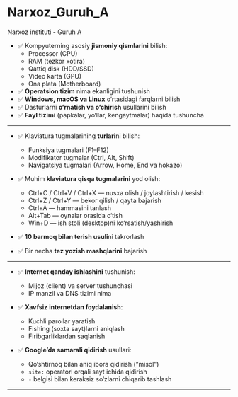 # Narxoz_Guruh_A

Narxoz instituti - Guruh A

* ✅ Kompyuterning asosiy **jismoniy qismlarini** bilish:
  * Processor (CPU)
  * RAM (tezkor xotira)
  * Qattiq disk (HDD/SSD)
  * Video karta (GPU)
  * Ona plata (Motherboard)
* ✅ **Operatsion tizim** nima ekanligini tushunish
* ✅ **Windows, macOS va Linux** o‘rtasidagi farqlarni bilish
* ✅ Dasturlarni **o‘rnatish va o‘chirish** usullarini bilish
* ✅ **Fayl tizimi** (papkalar, yo‘llar, kengaytmalar) haqida tushuncha

---

* ✅ Klaviatura tugmalarining **turlari**ni bilish:

  * Funksiya tugmalari (F1–F12)
  * Modifikator tugmalar (Ctrl, Alt, Shift)
  * Navigatsiya tugmalari (Arrow, Home, End va hokazo)
* ✅ Muhim **klaviatura qisqa tugmalarini** yod olish:

  * Ctrl+C / Ctrl+V / Ctrl+X — nusxa olish / joylashtirish / kesish
  * Ctrl+Z / Ctrl+Y — bekor qilish / qayta bajarish
  * Ctrl+A — hammasini tanlash
  * Alt+Tab — oynalar orasida o‘tish
  * Win+D — ish stoli (desktop)ni ko‘rsatish/yashirish
* ✅ **10 barmoq bilan terish usuli**ni takrorlash
* ✅ Bir necha **tez yozish mashqlarini** bajarish

---

* ✅ **Internet qanday ishlashini** tushunish:

  * Mijoz (client) va server tushunchasi
  * IP manzil va DNS tizimi nima
* ✅ **Xavfsiz internetdan foydalanish**:

  * Kuchli parollar yaratish
  * Fishing (soxta sayt)larni aniqlash
  * Firibgarliklardan saqlanish
* ✅ **Google’da samarali qidirish** usullari:

  * Qo‘shtirnoq bilan aniq ibora qidirish (“misol”)
  * `site:` operatori orqali sayt ichida qidirish
  * `-` belgisi bilan keraksiz so‘zlarni chiqarib tashlash

---
